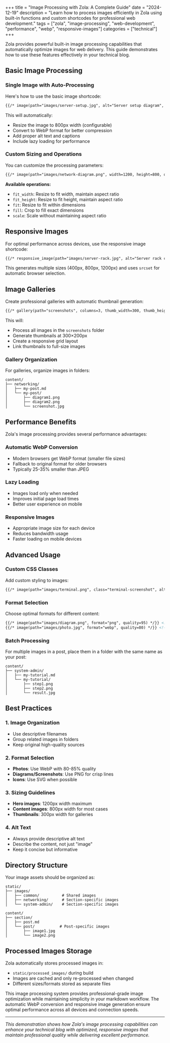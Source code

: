 +++
title = "Image Processing with Zola: A Complete Guide"
date = "2024-12-19"
description = "Learn how to process images efficiently in Zola using built-in functions and custom shortcodes for professional web development."
tags = ["zola", "image-processing", "web-development", "performance", "webp", "responsive-images"]
categories = ["technical"]
+++


Zola provides powerful built-in image processing capabilities that automatically optimize images for web delivery. This guide demonstrates how to use these features effectively in your technical blog.

## Basic Image Processing

### Single Image with Auto-Processing

Here's how to use the basic image shortcode:

```markdown
{{/* image(path="images/server-setup.jpg", alt="Server setup diagram", caption="Complete network topology for home lab setup") */}}
```

This will automatically:

- Resize the image to 800px width (configurable)
- Convert to WebP format for better compression
- Add proper alt text and captions
- Include lazy loading for performance

### Custom Sizing and Operations

You can customize the processing parameters:

```markdown
{{/* image(path="images/network-diagram.png", width=1200, height=800, op="fit", format="webp", quality=90, alt="Network diagram") */}}
```

**Available operations:**

- `fit_width`: Resize to fit width, maintain aspect ratio
- `fit_height`: Resize to fit height, maintain aspect ratio
- `fit`: Resize to fit within dimensions
- `fill`: Crop to fill exact dimensions
- `scale`: Scale without maintaining aspect ratio

## Responsive Images

For optimal performance across devices, use the responsive image shortcode:

```markdown
{{/* responsive_image(path="images/server-rack.jpg", alt="Server rack configuration", caption="Production-ready server deployment") */}}
```

This generates multiple sizes (400px, 800px, 1200px) and uses `srcset` for automatic browser selection.

## Image Galleries

Create professional galleries with automatic thumbnail generation:

```markdown
{{/* gallery(path="screenshots", columns=3, thumb_width=300, thumb_height=200) */}}
```

This will:

- Process all images in the `screenshots` folder
- Generate thumbnails at 300×200px
- Create a responsive grid layout
- Link thumbnails to full-size images

### Gallery Organization

For galleries, organize images in folders:

```
content/
├── networking/
│   ├── my-post.md
│   └── my-post/
│       ├── diagram1.png
│       ├── diagram2.png
│       └── screenshot.jpg
```

## Performance Benefits

Zola's image processing provides several performance advantages:

### Automatic WebP Conversion

- Modern browsers get WebP format (smaller file sizes)
- Fallback to original format for older browsers
- Typically 25-35% smaller than JPEG

### Lazy Loading

- Images load only when needed
- Improves initial page load times
- Better user experience on mobile

### Responsive Images

- Appropriate image size for each device
- Reduces bandwidth usage
- Faster loading on mobile devices

## Advanced Usage

### Custom CSS Classes

Add custom styling to images:

```markdown
{{/* image(path="images/terminal.png", class="terminal-screenshot", alt="Terminal output") */}}
```

### Format Selection

Choose optimal formats for different content:

```markdown
{{/* image(path="images/diagram.png", format="png", quality=95) */}} <!-- Keep PNG for diagrams -->
{{/* image(path="images/photo.jpg", format="webp", quality=80) */}} <!-- WebP for photos -->
```

### Batch Processing

For multiple images in a post, place them in a folder with the same name as your post:

```
content/
├── system-admin/
│   ├── my-tutorial.md
│   └── my-tutorial/
│       ├── step1.png
│       ├── step2.png
│       └── result.jpg
```

## Best Practices

### 1. Image Organization

- Use descriptive filenames
- Group related images in folders
- Keep original high-quality sources

### 2. Format Selection

- **Photos**: Use WebP with 80-85% quality
- **Diagrams/Screenshots**: Use PNG for crisp lines
- **Icons**: Use SVG when possible

### 3. Sizing Guidelines

- **Hero images**: 1200px width maximum
- **Content images**: 800px width for most cases
- **Thumbnails**: 300px width for galleries

### 4. Alt Text

- Always provide descriptive alt text
- Describe the content, not just "image"
- Keep it concise but informative

## Directory Structure

Your image assets should be organized as:

```
static/
├── images/
│   ├── common/          # Shared images
│   ├── networking/      # Section-specific images
│   └── system-admin/    # Section-specific images

content/
├── section/
│   ├── post.md
│   └── post/           # Post-specific images
│       ├── image1.jpg
│       └── image2.png
```

## Processed Images Storage

Zola automatically stores processed images in:

- `static/processed_images/` during build
- Images are cached and only re-processed when changed
- Different sizes/formats stored as separate files

This image processing system provides professional-grade image optimization while maintaining simplicity in your markdown workflow. The automatic WebP conversion and responsive image generation ensure optimal performance across all devices and connection speeds.

---

_This demonstration shows how Zola's image processing capabilities can enhance your technical blog with optimized, responsive images that maintain professional quality while delivering excellent performance._
